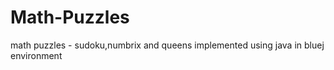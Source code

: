 # Math-Puzzles
math puzzles - sudoku,numbrix and queens implemented using java in bluej environment

